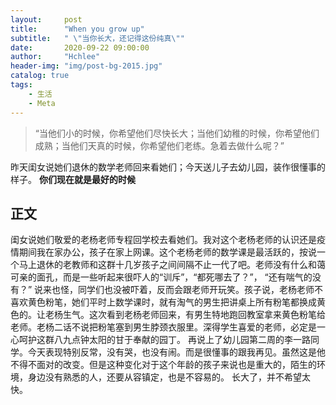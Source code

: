 ```yaml
---
layout:     post
title:      "When you grow up"
subtitle:   " \"当你长大，还记得这份纯真\""
date:       2020-09-22 09:00:00
author:     "Hchlee"
header-img: "img/post-bg-2015.jpg"
catalog: true
tags:
    - 生活
    - Meta
---
```


> “当他们小的时候，你希望他们尽快长大；当他们幼稚的时候，你希望他们成熟；当他们天真的时候，你希望他们老练。急着去做什么呢？”


昨天闺女说她们退休的数学老师回来看她们；今天送儿子去幼儿园，装作很懂事的样子。
**你们现在就是最好的时候**
  

<p id = "build"></p>

## 正文
  闺女说她们敬爱的老杨老师专程回学校去看她们。我对这个老杨老师的认识还是疫情期间我在家办公，孩子在家上网课。这个老杨老师的数学课是最活跃的，按说一个马上退休的老教师和这群十几岁孩子之间间隔不止一代了吧。老师没有什么和蔼可亲的面孔，而是一些听起来很吓人的“训斥”，“都死哪去了？”， “还有喘气的没有？” 说来也怪，同学们也没被吓着，反而会跟老师开玩笑。孩子说，老杨老师不喜欢黄色粉笔，她们平时上数学课时，就有淘气的男生把讲桌上所有粉笔都换成黄色的。让老杨生气。这次看到老杨老师回来，有男生特地跑回教室拿来黄色粉笔给老师。老杨二话不说把粉笔塞到男生脖颈衣服里。深得学生喜爱的老师，必定是一心呵护这群八九点钟太阳的甘于奉献的园丁。
  再说上了幼儿园第二周的李一路同学。今天表现特别反常，没有哭，也没有闹。而是很懂事的跟我再见。虽然这是他不得不面对的改变。但是这种变化对于这个年龄的孩子来说也是重大的，陌生的环境，身边没有熟悉的人，还要从容镇定，也是不容易的。 长大了，并不希望太快。

